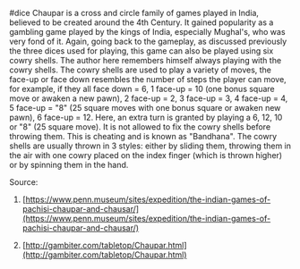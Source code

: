 #dice
Chaupar is a cross and circle family of games played in India, believed to be created around the 4th Century. It gained popularity as a gambling game played by the kings of India, especially Mughal's, who was very fond of it. Again, going back to the gameplay, as discussed previously the three dices used for playing, this game can also be played using six cowry shells. The author here remembers himself always playing with the cowry shells. The cowry shells are used to play a variety of moves, the face-up or face down resembles the number of steps the player can move, for example, if they all face down = 6, 1 face-up = 10 (one bonus square move or awaken a new pawn), 2 face-up = 2, 3 face-up = 3, 4 face-up = 4, 5 face-up = "8" (25 square moves with one bonus square or awaken new pawn), 6 face-up = 12. Here, an extra turn is granted by playing a 6, 12, 10 or "8" (25 square move). It is not allowed to fix the cowry shells before throwing them. This is cheating and is known as "Bandhana". The cowry shells are usually thrown in 3 styles: either by sliding them, throwing them in the air with one cowry placed on the index finger (which is thrown higher) or by spinning them in the hand.

  

Source: 

1. [https://www.penn.museum/sites/expedition/the-indian-games-of-pachisi-chaupar-and-chausar/](https://www.penn.museum/sites/expedition/the-indian-games-of-pachisi-chaupar-and-chausar/)
    
2. [http://gambiter.com/tabletop/Chaupar.html](http://gambiter.com/tabletop/Chaupar.html)
    